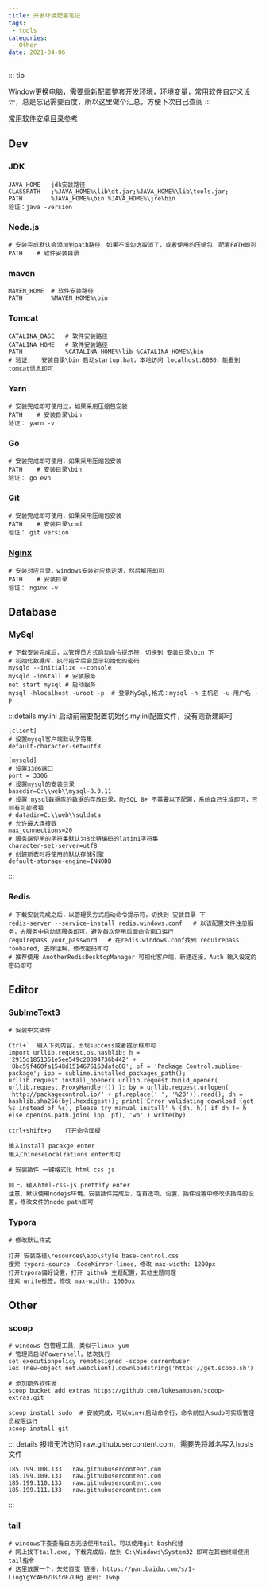```yaml
---
title: 开发环境配置笔记
tags:
 - tools
categories: 
 - Other
date: 2021-04-06
---
```


::: tip 

Window更换电脑，需要重新配置整套开发环境，环境变量，常用软件自定义设计，总是忘记需要百度，所以这里做个汇总，方便下次自己查阅
:::



[常用软件安卓目录参考](https://hjwu.gq/blogs/Other/SoftwareSummary.html)

## Dev

### JDK 

```shell
JAVA_HOME	jdk安装路径
CLASSPATH	;%JAVA_HOME%\lib\dt.jar;%JAVA_HOME%\lib\tools.jar;
PATH		%JAVA_HOME%\bin	%JAVA_HOME%\jre\bin
验证：java -version
```

### Node.js

```shell
# 安装完成默认会添加到path路径，如果不慎勾选取消了，或者使用的压缩包，配置PATH即可
PATH	# 软件安装目录
```

### maven

```shell
MAVEN_HOME	# 软件安装路径
PATH		%MAVEN_HOME%\bin
```

### Tomcat

```shell
CATALINA_BASE	# 软件安装路径
CATALINA_HOME	# 软件安装路径
PATH			%CATALINA_HOME%\lib	%CATALINA_HOME%\bin
# 验证:	安装目录\bin 启动startup.bat，本地访问 localhost:8080，能看到tomcat信息即可
```

### Yarn

```shell
# 安装完成即可使用过，如果采用压缩包安装
PATH	# 安装目录\bin
验证：	yarn -v
```

### Go

```shell
# 安装完成即可使用，如果采用压缩包安装
PATH	# 安装目录\bin
验证：	go evn
```

### Git

```shell
# 安装完成即可使用，如果采用压缩包安装
PATH	# 安装目录\cmd
验证：	git version
```

### **[Nginx](http://nginx.org/en/download.html)**

```shell
# 安装对应目录，windows安装对应稳定版，然后解压即可
PATH	# 安装目录
验证：	nginx -v
```

## Database

### MySql

```shell
# 下载安装完成后，以管理员方式启动命令提示符，切换到 安装目录\bin 下
# 初始化数据库，执行指令后会显示初始化的密码	
mysqld --initialize --console
mysqld -install	# 安装服务	
net start mysql # 启动服务	
mysql -hlocalhost -uroot -p	 # 登录MySql,格式：mysql -h 主机名 -u 用户名 -p
```

:::details my.ini	启动前需要配置初始化 my.ini配置文件，没有则新建即可

```
[client]
# 设置mysql客户端默认字符集
default-character-set=utf8
 
[mysqld]
# 设置3306端口
port = 3306
# 设置mysql的安装目录
basedir=C:\\web\\mysql-8.0.11
# 设置 mysql数据库的数据的存放目录，MySQL 8+ 不需要以下配置，系统自己生成即可，否则有可能报错
# datadir=C:\\web\\sqldata
# 允许最大连接数
max_connections=20
# 服务端使用的字符集默认为8比特编码的latin1字符集
character-set-server=utf8
# 创建新表时将使用的默认存储引擎
default-storage-engine=INNODB
```

:::

### Redis

```shell
# 下载安装完成之后，以管理员方式启动命令提示符，切换到 安装目录 下
redis-server --service-install redis.windows.conf	# 以该配置文件注册服务，去服务中启动该服务即可，避免每次使用后面命令窗口运行
requirepass your_password	# 在redis.windows.conf找到 requirepass foobared, 去除注解，修改密码即可
# 推荐使用 AnotherRedisDesktopManager 可视化客户端，新建连接，Auth 输入设定的密码即可
```

## Editor

### SublmeText3

```shell
# 安装中文插件

Ctrl+`	输入下列内容，出现success或者提示框即可
import urllib.request,os,hashlib; h = '2915d1851351e5ee549c20394736b442' + '8bc59f460fa1548d1514676163dafc88'; pf = 'Package Control.sublime-package'; ipp = sublime.installed_packages_path(); urllib.request.install_opener( urllib.request.build_opener( urllib.request.ProxyHandler()) ); by = urllib.request.urlopen( 'http://packagecontrol.io/' + pf.replace(' ', '%20')).read(); dh = hashlib.sha256(by).hexdigest(); print('Error validating download (got %s instead of %s), please try manual install' % (dh, h)) if dh != h else open(os.path.join( ipp, pf), 'wb' ).write(by)

ctrl+shift+p	打开命令面板

输入install pacakge enter
输入ChineseLocalzations enter即可

# 安装插件 一键格式化 html css js

同上，输入html-css-js prettify enter
注意，默认使用nodejs环境，安装插件完成后，在首选项，设置，插件设置中修改该插件的设置，修改文件的node path即可
```

### Typora

```shell
# 修改默认样式

打开 安装路径\resources\app\style base-control.css
搜索 typora-source .CodeMirror-lines，修改 max-width: 1200px
打开typora偏好设置，打开 github 主题配置，其他主题同理
搜索 write标签，修改 max-width: 1060ox
```

## Other

### scoop

```shell
# windows 包管理工具，类似于linux yum 
# 管理员启动Powershell，依次执行
set-executionpolicy remotesigned -scope currentuser
iex (new-object net.webclient).downloadstring('https://get.scoop.sh')

# 添加额外软件源
scoop bucket add extras https://github.com/lukesampson/scoop-extras.git

scoop install sudo  # 安装完成，可以win+r启动命令行，命令前加入sudo可实现管理员权限运行
scoop install git
```

::: details  报错无法访问 raw.githubusercontent.com，需要先将域名写入hosts文件

```shell
185.199.108.133   raw.githubusercontent.com
185.199.109.133   raw.githubusercontent.com
185.199.110.133   raw.githubusercontent.com
185.199.111.133   raw.githubusercontent.com
```

:::

### tail

```shell
# windows下查查看日志无法使用tail，可以使用git bash代替
# 网上找下tail.exe, 下载完成后，放到 C:\Windows\System32 即可在其他终端使用tail指令
# 这里放置一个，失效百度 链接: https://pan.baidu.com/s/1-LiogYgYcAEbZUstdEZURg 密码: 1w6p
```

